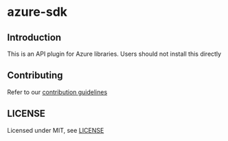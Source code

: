 # azure-sdk

## Introduction

This is an API plugin for Azure libraries. Users should not install this directly

## Contributing

Refer to our [contribution guidelines](https://github.com/jenkinsci/.github/blob/master/CONTRIBUTING.md)

## LICENSE

Licensed under MIT, see [LICENSE](LICENSE.md)
